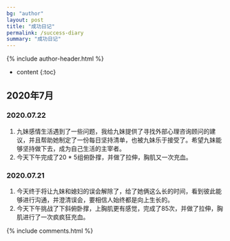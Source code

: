 ```yaml
---
bg: "author"
layout: post
title: "成功日记"
permalink: /success-diary
summary: "成功日记"
---
```


{% include author-header.html %}


* content
{:toc}


## 2020年7月
### 2020.07.22
1. 九妹感情生活遇到了一些问题，我给九妹提供了寻找外部心理咨询顾问的建议，并且帮助她制定了一份每日坚持清单，也被九妹乐于接受了。希望九妹能够坚持做下去，成为自己生活的主宰者。
2.  今天下午完成了20 * 5组俯卧撑，并做了拉伸，胸肌又一次充血。

### 2020.07.21
1. 今天终于将让九妹和媳妇的误会解除了，给了她俩这么长的时间，看到彼此能够进行沟通，并澄清误会，要相信人始终都是向上生长的。
2.  今天下午挑战了下斜俯卧撑，上胸肌更有感觉，完成了85次，并做了拉伸，胸肌进行了一次疯疯狂充血。


{% include comments.html %}
